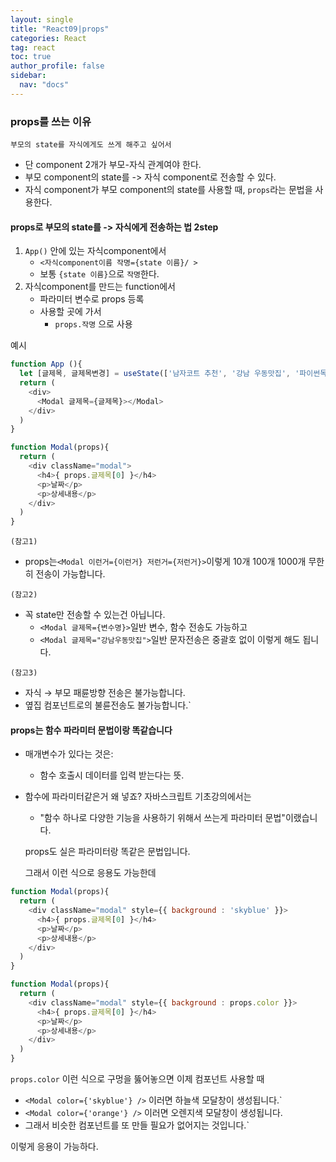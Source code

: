 ```yaml
---
layout: single
title: "React09|props"
categories: React
tag: react
toc: true
author_profile: false
sidebar:
  nav: "docs"
---
```


### props를 쓰는 이유
    부모의 state를 자식에게도 쓰게 해주고 싶어서

- 단 component 2개가 부모-자식 관계여야 한다.
- 부모 component의 state를 -> 자식 component로 전송할 수 있다.
- 자식 component가 부모 component의 state를 사용할 때,      `props`라는 문법을 사용한다.

#### props로 부모의 state를 -> 자식에게 전송하는 법 2step
1. `App()` 안에 있는 자식component에서
	- `<자식component이름 작명={state 이름}/ >`
	- 보통 `{state 이름}`으로 `작명`한다.
2. 자식component를 만드는 function에서
	- 파라미터 변수로 props 등록
	- 사용할 곳에 가서
		- `props.작명` 으로 사용


예시
```js
function App (){
  let [글제목, 글제목변경] = useState(['남자코트 추천', '강남 우동맛집', '파이썬독학']);
  return (
    <div>
      <Modal 글제목={글제목}></Modal>
    </div>
  )
}

function Modal(props){
  return (
    <div className="modal">
      <h4>{ props.글제목[0] }</h4>
      <p>날짜</p>
      <p>상세내용</p>
    </div>
  )
}
```

`(참고1)` 
- props는`<Modal 이런거={이런거} 저런거={저런거}>`이렇게 10개 100개 1000개 무한히 전송이 가능합니다.

`(참고2)` 
- 꼭 state만 전송할 수 있는건 아닙니다.
    - `<Modal 글제목={변수명}>`일반 변수, 함수 전송도 가능하고
    - `<Modal 글제목="강남우동맛집">`일반 문자전송은 중괄호 없이 이렇게 해도 됩니다.

`(참고3)`
- 자식 → 부모 패륜방향 전송은 불가능합니다.
- 옆집 컴포넌트로의 불륜전송도 불가능합니다.`

#### props는 함수 파라미터 문법이랑 똑같습니다

- 매개변수가 있다는 것은:
	- 함수 호출시 데이터를 입력	받는다는 뜻.

- 함수에 파라미터같은거 왜 넣죠?
  자바스크립트 기초강의에서는
  - "함수 하나로 다양한 기능을 사용하기 위해서 쓰는게 파라미터 문법"이랬습니다.


  props도 실은 파라미터랑 똑같은 문법입니다.


  그래서 이런 식으로 응용도 가능한데
```js
function Modal(props){
  return (
    <div className="modal" style={{ background : 'skyblue' }}>
      <h4>{ props.글제목[0] }</h4>
      <p>날짜</p>
      <p>상세내용</p>
    </div>
  )
}
```


```js
function Modal(props){
  return (
    <div className="modal" style={{ background : props.color }}>
      <h4>{ props.글제목[0] }</h4>
      <p>날짜</p>
      <p>상세내용</p>
    </div>
  )
}
```

`props.color` 이런 식으로 구멍을 뚫어놓으면 이제 컴포넌트 사용할 때
  - `<Modal color={'skyblue'} />` 이러면 하늘색 모달창이 생성됩니다.`
  - `<Modal color={'orange'} />` 이러면 오렌지색 모달창이 생성됩니다.
  - 그래서 비슷한 컴포넌트를 또 만들 필요가 없어지는 것입니다.`

이렇게 응용이 가능하다.